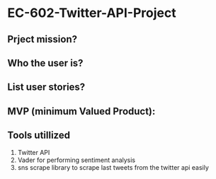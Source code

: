 # EC-602-Twitter-API-Project

## Prject mission?






## Who the user is?





## List user stories?






## MVP (minimum Valued Product):



## Tools utillized

1. Twitter API
2. Vader for performing sentiment analysis
3. sns scrape library to scrape last tweets from the twitter api easily



